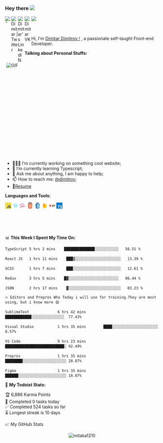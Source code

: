 ### Hey there <img src="https://media.giphy.com/media/hvRJCLFzcasrR4ia7z/giphy.gif" width="25px">


<a href="https://www.facebook.com/mitaka1210">
  <img align="left" src="https://raw.githubusercontent.com/jmnote/z-icons/master/svg/facebook.svg" alt="Facebook profile" height="20" width="20" />
</a>
<a href="https://twitter.com/dimitar1201">
  <img align="left" background="white" alt="Dimitar | Twitter" width="22px" src="https://raw.githubusercontent.com/peterthehan/peterthehan/master/assets/twitter.svg" />
</a>
<a href="https://www.linkedin.com/in/dimitar-dimitrov1201/">
  <img align="left" alt="Dimitar's LinkedIN" width="22px" src="https://raw.githubusercontent.com/peterthehan/peterthehan/master/assets/linkedin.svg" />
</a>
<a href="https://vk.com/mitaka1210">
<img align="left" alt="Dimitar VK" width="22px" src="https://img.icons8.com/color/48/000000/vk-circled.png"/>

</a>

![](https://visitor-badge.glitch.me/badge?page_id=mitaka1210.mitaka1210)

<br />

Hi, I'm [Dimitar Dimitrov !](https://mitaka1210.github.io/Personal-Portfolio--2/) , a passionate self-taught Front-end Developer.

  <img align="right" alt="GIF" src="https://github.com/abhisheknaiidu/abhisheknaiidu/blob/master/code.gif?raw=true" width="500" height="320" />
  
**Talking about Personal Stuffs:**

- 👨🏽‍💻 I’m currently working on something cool website;
- 🌱 I’m currently learning Typescript;
- 💬 Ask me about anything, I am happy to help;
- 📫 How to reach me: [@dimitrov](https://twitter.com/dimitar1201);
- 📝[Resume](https://drive.google.com/file/d/1fb34XA9kIhJTVpodrQoYcG8cj5UVyqCl/view?usp=sharing)

**Languages and Tools:**

<div>
<code><img height="20" src="https://raw.githubusercontent.com/github/explore/80688e429a7d4ef2fca1e82350fe8e3517d3494d/topics/javascript/javascript.png"></code>
<code><img height="20" src="https://raw.githubusercontent.com/github/explore/80688e429a7d4ef2fca1e82350fe8e3517d3494d/topics/react/react.png"></code>
<code><img height="20" src="https://raw.githubusercontent.com/github/explore/80688e429a7d4ef2fca1e82350fe8e3517d3494d/topics/sass/sass.png"></code>
<code><img height="20" src="https://raw.githubusercontent.com/github/explore/80688e429a7d4ef2fca1e82350fe8e3517d3494d/topics/html/html.png"></code>
<code><img height="20" src="https://raw.githubusercontent.com/github/explore/80688e429a7d4ef2fca1e82350fe8e3517d3494d/topics/css/css.png"></code>
<code><img height="20" src="https://raw.githubusercontent.com/github/explore/80688e429a7d4ef2fca1e82350fe8e3517d3494d/topics/firebase/firebase.png"></code>
<code><img height="20" src="https://raw.githubusercontent.com/github/explore/80688e429a7d4ef2fca1e82350fe8e3517d3494d/topics/git/git.png"></code>
<code><img height="20" src="https://raw.githubusercontent.com/github/explore/80688e429a7d4ef2fca1e82350fe8e3517d3494d/topics/typescript/typescript.png"></code>


</div>

<br/>
<br/>
<br/>
<br/>


<!--START_SECTION:waka-->
📊 **This Week I Spent My Time On:**
```text
TypeScript 5 hrs 2 mins    ██████████████░░░░░░░░░░░   56.51 %

React JS   1 hrs 11 mins    ███▒░░░░░░░░░░░░░░░░░░░░░   13.39 %

SCSS       1 hrs 7 mins     ███░░░░░░░░░░░░░░░░░░░░░░   12.61 %

Redux      3 hrs 5 mins    █▓░░░░░░░░░░░░░░░░░░░░░░░   06.44 %

JSON       2 hrs 17 mins    ▓░░░░░░░░░░░░░░░░░░░░░░░░   03.23 %
```

<!--END_SECTION:waka-->

```text
🔥 Editors and Prepros Who Today i will use for training.They are most using, but i know more 😄

SublimeText             6 hrs 42 mins        ████████████░░░░░░░░░░░░░░░  77.43%

Visual Studio           1 hrs 35 mins        ████░░░░░░░░░░░░░░░░░░░░░    8.57%

VS Code                 9 hrs 23 mins        ███████████████████████████░ 92.49%

Prepros                 1 hrs 35 mins        ████████░░░░░░░░░░░░░░░░░░░░ 28.07%

Figma                   1 hrs 35 mins        ██████░░░░░░░░░░░░░░░░░░░░░░ 18.07%
```

🚧 **My Todoist Stats:**

<!-- TODO-IST:START -->

🏆 6,886 Karma Points  
🌸 Completed 0 tasks today  
✅ Completed 524 tasks so far  
⏳ Longest streak is 10 days

<!-- TODO-IST:END -->

📈 My GitHub Stats

<p align="center"> <img src="https://github-readme-stats.vercel.app/api?username=mitaka1210&show_icons=true&theme=gotham" alt="mitaka1210" />
